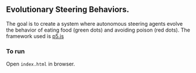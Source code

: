 ## Evolutionary Steering Behaviors. 

The goal is to create a system where autonomous steering agents evolve the behavior of eating food (green dots) and avoiding poison (red dots).
The framework used is [p5.js](https://p5js.org/)

### To run
Open `index.html` in browser.


